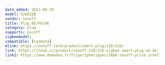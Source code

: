 ```yaml
---
date_added: 2021-08-10
model: S26R2ZB
vendor: Sonoff
title: Plug DE/FR/UK
category: plug
supports: on/off
zigbeemodel: 
compatible: [tasmota]
mlink: https://sonoff.tech/product/smart-plug/s26r2zb/
link: https://itead.cc/product/sonoff-s26r2zb-zigbee-smart-plug-uk-de-fr/
link2: https://www.domadoo.fr/fr/peripheriques/5880-sonoff-prise-intelligente-16a-zigbee-30-version-fr.html
---
```

